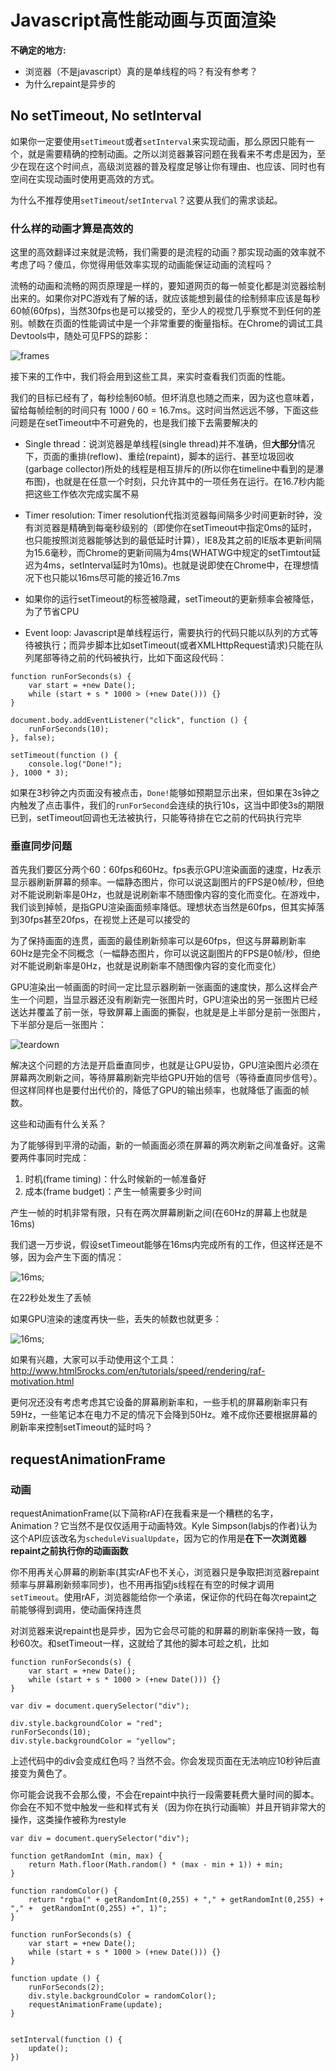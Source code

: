 # Javascript高性能动画与页面渲染

**不确定的地方:**

- 浏览器（不是javascript）真的是单线程的吗？有没有参考？
- 为什么repaint是异步的

## No setTimeout, No setInterval

如果你一定要使用`setTimeout`或者`setInterval`来实现动画，那么原因只能有一个，就是需要精确的控制动画。之所以浏览器兼容问题在我看来不考虑是因为，至少在现在这个时间点，高级浏览器的普及程度足够让你有理由、也应该、同时也有空间在实现动画时使用更高效的方式。 

为什么不推荐使用`setTimeout`/`setInterval`？这要从我们的需求谈起。

### 什么样的动画才算是高效的

这里的高效翻译过来就是流畅，我们需要的是流程的动画？那实现动画的效率就不考虑了吗？傻瓜，你觉得用低效率实现的动画能保证动画的流程吗？

流畅的动画和流畅的网页原理是一样的，要知道网页的每一帧变化都是浏览器绘制出来的。如果你对PC游戏有了解的话，就应该能想到最佳的绘制频率应该是每秒60帧(60fps)，当然30fps也是可以接受的，至少人的视觉几乎察觉不到任何的差别。帧数在页面的性能调试中是一个非常重要的衡量指标。在Chrome的调试工具Devtools中，随处可见FPS的踪影：

![frames](./images/fps.jpg)

接下来的工作中，我们将会用到这些工具，来实时查看我们页面的性能。

我们的目标已经有了，每秒绘制60帧。但坏消息也随之而来，因为这也意味着，留给每帧绘制的时间只有 1000 / 60 = 16.7ms。这时间当然远远不够，下面这些问题是在setTimeout中不可避免的，也是我们接下去需要解决的

- Single thread：说浏览器是单线程(single thread)并不准确，但**大部分**情况下，页面的重排(reflow)、重绘(repaint)，脚本的运行、甚至垃圾回收(garbage collector)所处的线程是相互排斥的(所以你在timeline中看到的是瀑布图)，也就是在任意一个时刻，只允许其中的一项任务在运行。在16.7秒内能把这些工作依次完成实属不易

-  Timer resolution: Timer resolution代指浏览器每间隔多少时间更新时钟，没有浏览器是精确到每毫秒级别的（即使你在setTimeout中指定0ms的延时，也只能按照浏览器能够达到的最低延时计算），IE8及其之前的IE版本更新间隔为15.6毫秒，而Chrome的更新间隔为4ms(WHATWG中规定的setTimtout延迟为4ms，setInterval延时为10ms)。也就是说即使在Chrome中，在理想情况下也只能以16ms尽可能的接近16.7ms

- 如果你的运行setTimeout的标签被隐藏，setTimeout的更新频率会被降低，为了节省CPU

- Event loop: Javascript是单线程运行，需要执行的代码只能以队列的方式等待被执行；而异步脚本比如setTimeout(或者XMLHttpRequest请求)只能在队列尾部等待之前的代码被执行，比如下面这段代码：

```
function runForSeconds(s) {
    var start = +new Date();
    while (start + s * 1000 > (+new Date())) {}
}

document.body.addEventListener("click", function () {
    runForSeconds(10);
}, false);

setTimeout(function () {
    console.log("Done!");
}, 1000 * 3);
```

如果在3秒钟之内页面没有被点击，`Done!`能够如预期显示出来，但如果在3s钟之内触发了点击事件，我们的`runForSecond`会连续的执行10s，这当中即使3s的期限已到，setTimeout回调也无法被执行，只能等待排在它之前的代码执行完毕


### 垂直同步问题

首先我们要区分两个60：60fps和60Hz。fps表示GPU渲染画面的速度，Hz表示显示器刷新屏幕的频率。一幅静态图片，你可以说这副图片的FPS是0帧/秒，但绝对不能说刷新率是0Hz，也就是说刷新率不随图像内容的变化而变化。在游戏中，我们谈到掉帧，是指GPU渲染画面频率降低。理想状态当然是60fps，但其实掉落到30fps甚至20fps，在视觉上还是可以接受的

为了保持画面的连贯，画面的最佳刷新频率可以是60fps，但这与屏幕刷新率60Hz是完全不同概念（一幅静态图片，你可以说这副图片的FPS是0帧/秒，但绝对不能说刷新率是0Hz，也就是说刷新率不随图像内容的变化而变化）

GPU渲染出一帧画面的时间一定比显示器刷新一张画面的速度快，那么这样会产生一个问题，当显示器还没有刷新完一张图片时，GPU渲染出的另一张图片已经送达并覆盖了前一张，导致屏幕上画面的撕裂，也就是是上半部分是前一张图片，下半部分是后一张图片：

![teardown](./images/teardown.png)

解决这个问题的方法是开启垂直同步，也就是让GPU妥协，GPU渲染图片必须在屏幕两次刷新之间，等待屏幕刷新完毕给GPU开始的信号（等待垂直同步信号）。但这样同样也是要付出代价的，降低了GPU的输出频率，也就降低了画面的帧数。

这些和动画有什么关系？

为了能够得到平滑的动画，新的一帧画面必须在屏幕的两次刷新之间准备好。这需要两件事同时完成：

1. 时机(frame timing)：什么时候新的一帧准备好
2. 成本(frame budget)：产生一帧需要多少时间

产生一帧的时机非常有限，只有在两次屏幕刷新之间(在60Hz的屏幕上也就是16ms)

我们退一万步说，假设setTimeout能够在16ms内完成所有的工作，但这样还是不够，因为会产生下面的情况：

![16ms](./images/16ms.png);

在22秒处发生了丢帧

如果GPU渲染的速度再快一些，丢失的帧数也就更多：

![16ms](./images/14ms.png);

如果有兴趣，大家可以手动使用这个工具：http://www.html5rocks.com/en/tutorials/speed/rendering/raf-motivation.html

更何况还没有考虑考虑其它设备的屏幕刷新率和，一些手机的屏幕刷新率只有59Hz，一些笔记本在电力不足的情况下会降到50Hz。难不成你还要根据屏幕的刷新率来控制setTimeout的延时吗？


## requestAnimationFrame

### 动画

requestAnimationFrame(以下简称rAF)在我看来是一个糟糕的名字，Animation？它当然不是仅仅适用于动画特效。Kyle Simpson(labjs的作者)认为这个API应该改名为`scheduleVisualUpdate`，因为它的作用是**在下一次浏览器repaint之前执行你的动画函数**

你不用再关心屏幕的刷新率(其实rAF也不关心，浏览器只是争取把浏览器repaint频率与屏幕刷新频率同步)，也不用再指望js线程在有空的时候才调用`setTimeout`。使用rAF，浏览器能给你一个承诺，保证你的代码在每次repaint之前能够得到调用，使动画保持连贯

对浏览器来说repaint也是异步，因为它会尽可能的和屏幕的刷新率保持一致，每秒60次。和setTimeout一样，这就给了其他的脚本可趁之机，比如

```
function runForSeconds(s) {
    var start = +new Date();
    while (start + s * 1000 > (+new Date())) {}
}

var div = document.querySelector("div");

div.style.backgroundColor = "red";
runForSeconds(10);
div.style.backgroundColor = "yellow";
```

上述代码中的div会变成红色吗？当然不会。你会发现页面在无法响应10秒钟后直接变为黄色了。

你可能会说我不会那么傻，不会在repaint中执行一段需要耗费大量时间的脚本。你会在不知不觉中触发一些和样式有关（因为你在执行动画嘛）并且开销非常大的操作，这类操作被称为restyle

```
var div = document.querySelector("div");

function getRandomInt (min, max) {
    return Math.floor(Math.random() * (max - min + 1)) + min;
}
 
function randomColor() {
    return "rgba(" + getRandomInt(0,255) + "," + getRandomInt(0,255) + "," +  getRandomInt(0,255) +", 1)";
}

function runForSeconds(s) {
    var start = +new Date();
    while (start + s * 1000 > (+new Date())) {}
}

function update () {
    runForSeconds(2);
    div.style.backgroundColor = randomColor();
    requestAnimationFrame(update);
}


setInterval(function () {
    update();
})

```









